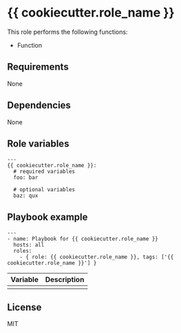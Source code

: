 # {{ cookiecutter.role_name }}

This role performs the following functions:

- Function

## Requirements

None

## Dependencies

None

## Role variables

```
---
{{ cookiecutter.role_name }}:
  # required variables
  foo: bar

  # optional variables
  baz: qux
```

## Playbook example

```
---
- name: Playbook for {{ cookiecutter.role_name }}
  hosts: all
  roles:
    - { role: {{ cookiecutter.role_name }}, tags: ['{{ cookiecutter.role_name }}'] }
```

| Variable | Description |
| -------- | ----------- |
| | |

## License

MIT
